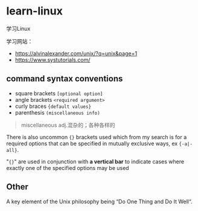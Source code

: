 # learn-linux
学习Linux

学习网站：

- https://alvinalexander.com/unix/?q=unix&page=1
- https://www.systutorials.com/


## command syntax conventions

- square brackets `[optional option]`
- angle brackets `<required argument>`
- curly braces `{default values}`
- parenthesis `(miscellaneous info)`


> miscellaneous adj.混杂的；各种各样的

There is also uncommon `{}` brackets used which from my search is for a required options that can be specified in mutually exclusive ways, ex `{-a|-all}`.

"`{}`" are used in conjunction with **a vertical bar** to indicate cases where exactly one of the specified options may be used

## Other

A key element of the Unix philosophy being “Do One Thing and Do It Well“.

